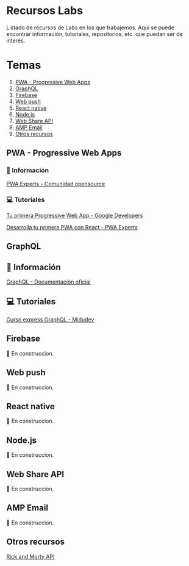 # Recursos Labs

Listado de recursos de Labs en los que trabajemos. Aquí se puede encontrar información, tutoriales, repositorios, etc. que puedan ser de interés.

# Temas

1. [PWA - Progressive Web Apps](#pwa---progressive-web-apps)
2. [GraphQL](#graphql)
3. [Firebase](#firebase)
4. [Web push](#web-push)
5. [React native](#react-native)
6. [Node.js](#nodejs)
7. [Web Share API](#web-share-api)
8. [AMP Email](#amp-email)
9. [Otros recursos](#otros-recursos)

## PWA - Progressive Web Apps

### 🤔 Información

[PWA Experts - Comunidad opensource](https://pwaexperts.io/)

### 💻 Tutoriales

[Tu primera Progressive Web App - Google Developers](https://developers.google.com/web/fundamentals/codelabs/your-first-pwapp/?hl=es)

[Desarrolla tu primera PWA con React - PWA Experts](https://pwaexperts.io/tutoriales/desarrolla-primera-pwa-react)


## GraphQL

## 🤔 Información

[GraphQL - Documentación oficial](https://graphql.org/)

## 💻 Tutoriales

[Curso express GraphQL - Midudev](https://www.youtube.com/watch?v=KRV46iZ844s&list=PLV8x_i1fqBw3wHa7HOle0MMAcRjfViWwC)

## Firebase

🚧 En construccion.


## Web push

🚧 En construccion.


## React native

🚧 En construccion.


## Node.js

🚧 En construccion.


## Web Share API

🚧 En construccion.


## AMP Email

🚧 En construccion.


## Otros recursos

[Rick and Morty API](https://rickandmortyapi.com/)
